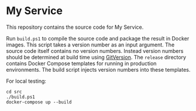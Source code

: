 # My Service

This repository contains the source code for My Service.

Run `build.ps1` to compile the source code and package the result in Docker images.
This script takes a version number as an input argument. The source code itself contains no version numbers. Instead version numbers should be determined at build time using [GitVersion](http://gitversion.readthedocs.io/).
The `release` directory contains Docker Compose templates for running in production environments. The build script injects version numbers into these templates.

For local testing:

    cd src
    ./build.ps1
    docker-compose up --build
